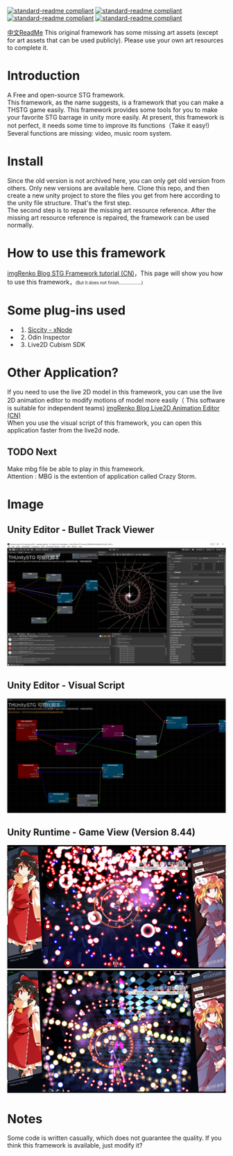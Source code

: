 [![standard-readme compliant](https://img.shields.io/badge/build-passing-brightgreen.svg?style=flat-square)](https://github.com/imgRenko/Screen-Art-THSTG-Framework-for-Unity) [![standard-readme compliant](https://img.shields.io/badge/license-MIT-informational.svg?style=flat-square)](https://github.com/imgRenko/Screen-Art-THSTG-Framework-for-Unity) [![standard-readme compliant](https://img.shields.io/badge/FrameworkVer-9.89-yellow.svg?style=flat-square)](https://github.com/imgRenko/Screen-Art-THSTG-Framework-for-Unity) [![standard-readme compliant](https://img.shields.io/badge/UnityRequire-2019.4fLTS-yellow.svg?style=flat-square)](https://github.com/imgRenko/Screen-Art-THSTG-Framework-for-Unity)

[中文ReadMe](https://github.com/imgRenko/Screen-Art-THSTG-Framework-for-Unity/blob/main/READMECN.md)
This original framework has some missing art assets (except for art assets that can be used publicly). Please use your own art resources to complete it.

# Introduction
A Free and open-source STG framework.  
This framework, as the name suggests, is a framework that you can make a THSTG game easily.
This framework provides some tools for you to make your favorite STG barrage in unity more easily.
At present, this framework is not perfect, it needs some time to improve its functions（Take it easy!)
Several functions are missing: video, music room system.

# Install
Since the old version is not archived here, you can only get old version from others. Only new versions are available here. Clone this repo, and then create a new unity project to store the files you get from here according to the unity file structure. That's the first step.  
The second step is to repair the missing art resource reference. After the missing art resource reference is repaired, the framework can be used normally.

# How to use this framework
[imgRenko Blog STG Framework tutorial (CN)](https://imgrenko.gitee.io/2021/03/12/TouHouSTGFrameWorkTutorials/)，This page will show you how to use this framework，<font size = 1>(But it does not finish………………)</font>

# Some plug-ins used
* 1. [Siccity - xNode](https://github.com/Siccity/xNode)  
* 2. Odin Inspector  
* 3. Live2D Cubism SDK  

# Other Application?
If you need to use the live 2D model in this framework, you can use the live 2D animation editor to modify motions of model more easily（ This software is suitable for independent teams)
[imgRenko Blog Live2D Animation Editor (CN)](https://imgrenko.gitee.io/2020/09/16/Live2DAnimationEditor/)  
When you use the visual script of this framework, you can open this application faster from the live2d node.  

## TODO Next
Make mbg file be able to play in this framework.  
Attention : MBG is the extention of application called Crazy Storm.  


# Image
## Unity Editor - Bullet Track Viewer  
![image](https://github.com/imgRenko/Screen-Art-TH-STG-Framework-for-Unity/blob/main/ReadMeImage/Track.png)
## Unity Editor - Visual Script  
![image](https://github.com/imgRenko/Screen-Art-TH-STG-Framework-for-Unity/blob/main/ReadMeImage/xNode.png)
## Unity Runtime - Game View (Version 8.44)  
![image](https://github.com/imgRenko/Screen-Art-TH-STG-Framework-for-Unity/blob/main/ReadMeImage/1.png)
![image](https://github.com/imgRenko/Screen-Art-TH-STG-Framework-for-Unity/blob/main/ReadMeImage/2.png)

# Notes
Some code is written casually, which does not guarantee the quality. If you think this framework is available, just modify it?
